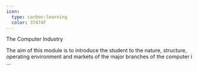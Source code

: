```yaml
---
icon:
  type: carbon:learning
  color: 37474F
---
```

The Computer Industry

The aim of this module is to introduce the student to the nature, structure, operating environment and markets of the major branches of the computer i ... 

